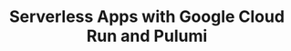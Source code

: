 ---
# Name of the webinar.
title: "Serverless Apps with Google Cloud Run and Pulumi"
meta_desc: "Learn how to deploy applications effortlessly on Cloud Run with Pulumi, use containerization with Docker, and manage Google Cloud resources with code."

# A featured webinar will display first in the list.
featured: false

# If the video is pre-recorded or live.
pre_recorded: false

# If the video is part of the PulumiTV series. Setting this value to true will list the video in the "PulumiTV" section.
pulumi_tv: false

# The preview image will be shown on the list page.
preview_image: ""

# Webinars with unlisted as true will not be shown on the webinar list
unlisted: false

# Gated webinars will have a registration form and the user will need
# to fill out the form before viewing.
gated: true

# The layout of the landing page.
type: webinars

# External webinars will link to an external page instead of a webinar
# landing/registration page. If the webinar is external you will need
# set the 'block_external_search_index' flag to true so Google does not index
# the webinar page created.
external: false
block_external_search_index: false

# The url slug for the webinar landing page. If this is an external
# webinar, use the external URL as the value here.
url_slug: "serverless-apps-with-google-cloud-run-and-pulumi"

# The content of the hero section.
hero:
    # The title text in the hero. This also serves as the pages H1.
    title: "Serverless Apps with Google Cloud Run and Pulumi"
    # The image the appears on the right hand side of the hero.
    image: "/icons/containers.svg"

# Webinar pages support multiple session via the 'multiple' property.
# multiple:

# Content for the left hand side section of the page.
main:
    # Webinar title.
    title: "Serverless Apps with Google Cloud Run and Pulumi"
    # URL for embedding a URL for ungated webinars.
    youtube_url:
    # Sortable date. The datetime Hugo will use to sort the webinars in date order.
    sortable_date: 2023-11-30T09:00:00.000-08:00
    # Duration of the webinar.
    duration: "60 minutes"
    # Datetime of the webinar.
    datetime: 
    # Description of the webinar.
    description: |
        Developers who need to deploy their applications often find it tough to ship quickly with many options available for running containerized apps. Cloud Run helps abstract away the complexities of container services and orchestration so you can package and deploy apps while making it easy to scale to meet customer demand.

    # The webinar presenters
    presenters:
        - name: Monica Rodriguez
          role: Sr. Product Manager, Pulumi
        - name: Jason Smith
          role: Sr. Cloud Customer Engineer, Google
    
    learn:
        - How to package your app as a Docker container
        - Defining resources in Google Cloud using Python with Pulumi
        - Running and scaling your application on Cloud Run

    # A bullet point list containing what the user will learn during the webinar.

# The right hand side form section.
form:
    # HubSpot form id.
    hubspot_form_id: c39c7789-2dbd-4516-acd2-860ceeb7f12d
    salesforce_campaign_id: 701Du000000Bkp6IAC

aws_only: false
---